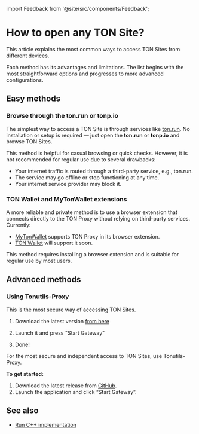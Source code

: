 import Feedback from '@site/src/components/Feedback';

# How to open any TON Site?

This article explains the most common ways to access TON Sites from different devices.

Each method has its advantages and limitations. The list begins with the most straightforward options and progresses to more advanced configurations.

## Easy methods

### Browse through the ton.run or tonp.io

The simplest way to access a TON Site is through services like [ton.run](https://ton.run). No installation or setup is required — just open the **ton.run** or **tonp.io** and browse TON Sites.

This method is helpful for casual browsing or quick checks. However, it is not recommended for regular use due to several drawbacks:

- Your internet traffic is routed through a third-party service, e.g., ton.run.
- The service may go offline or stop functioning at any time.
- Your internet service provider may block it.

### TON Wallet and MyTonWallet extensions

A more reliable and private method is to use a browser extension that connects directly to the TON Proxy without relying on third-party services.
Currently:

- [MyTonWallet](https://mytonwallet.io/) supports TON Proxy in its browser extension.
- [TON Wallet](https://chrome.google.com/webstore/detail/ton-wallet/nphplpgoakhhjchkkhmiggakijnkhfnd) will support it soon.

This method requires installing a browser extension and is suitable for regular use by most users.

## Advanced methods

### Using Tonutils-Proxy

This is the most secure way of accessing TON Sites.

1. Download the latest version [from here](https://github.com/xssnick/Tonutils-Proxy#download-precompiled-version)

2. Launch it and press "Start Gateway"

3. Done!

For the most secure and independent access to TON Sites, use Tonutils-Proxy.

**To get started:**

1. Download the latest release from [GitHub](https://github.com/xssnick/Tonutils-Proxy#download-precompiled-version).
2. Launch the application and click “Start Gateway”.

## See also

- [Run C++ implementation](/v3/guidelines/web3/ton-proxy-sites/running-your-own-ton-proxy)

<Feedback />

